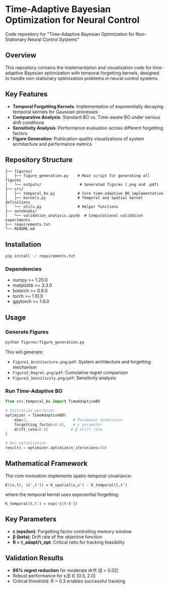 # Time-Adaptive Bayesian Optimization for Neural Control
Code repository for "Time-Adaptive Bayesian Optimization for Non-Stationary Neural Control Systems" 

## Overview

This repository contains the implementation and visualization code for time-adaptive Bayesian optimization with temporal forgetting kernels, designed to handle non-stationary optimization problems in neural control systems.

## Key Features

- **Temporal Forgetting Kernels**: Implementation of exponentially decaying temporal kernels for Gaussian processes
- **Comparative Analysis**: Standard BO vs. Time-aware BO under various drift conditions
- **Sensitivity Analysis**: Performance evaluation across different forgetting factors
- **Figure Generation**: Publication-quality visualizations of system architecture and performance metrics

## Repository Structure
```
├── figures/
│   ├── figure_generation.py    # Main script for generating all figures
│   └── outputs/                 # Generated figures (.png and .pdf)
├── src/
│   ├── temporal_bo.py          # Core time-adaptive BO implementation
│   ├── kernels.py              # Temporal and spatial kernel definitions
│   └── utils.py                # Helper functions
├── notebooks/
│   └── validation_analysis.ipynb  # Computational validation experiments
├── requirements.txt
└── README.md
```

## Installation
```bash
pip install -r requirements.txt
```

### Dependencies
- numpy >= 1.20.0
- matplotlib >= 3.3.0
- botorch >= 0.6.0
- torch >= 1.10.0
- gpytorch >= 1.6.0

## Usage

### Generate Figures
```python
python figures/figure_generation.py
```

This will generate:
- `Figure1_Architecture.png/pdf`: System architecture and forgetting mechanism
- `Figure2_Regret.png/pdf`: Cumulative regret comparison
- `Figure3_Sensitivity.png/pdf`: Sensitivity analysis

### Run Time-Adaptive BO
```python
from src.temporal_bo import TimeAdaptiveBO

# Initialize optimizer
optimizer = TimeAdaptiveBO(
    dim=3,                    # Parameter dimensions
    forgetting_factor=0.02,   # ε parameter
    drift_rate=0.02          # β drift rate
)

# Run optimization
results = optimizer.optimize(n_iterations=50)
```

## Mathematical Framework

The core innovation implements spatio-temporal covariance:
```
K((x,t), (x',t')) = K_spatial(x,x') · K_temporal(t,t')
```

where the temporal kernel uses exponential forgetting:
```
K_temporal(t,t') = exp(-ε|t-t'|)
```

## Key Parameters

- **ε (epsilon)**: Forgetting factor controlling memory window
- **β (beta)**: Drift rate of the objective function
- **R = τ_adapt/τ_opt**: Critical ratio for tracking feasibility

## Validation Results

- **86% regret reduction** for moderate drift (β = 0.02)
- Robust performance for ε/β ∈ [0.5, 2.0]
- Critical threshold: R > 0.3 enables successful tracking



